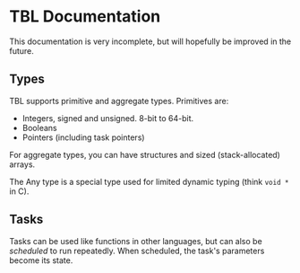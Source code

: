 # TBL Documentation

This documentation is very incomplete, but will hopefully be improved in the future.

## Types

TBL supports primitive and aggregate types. Primitives are:

- Integers, signed and unsigned. 8-bit to 64-bit.
- Booleans
- Pointers (including task pointers)

For aggregate types, you can have structures and sized (stack-allocated) arrays.

The Any type is a special type used for limited dynamic typing (think `void *` in C).

## Tasks

Tasks can be used like functions in other languages, but can also be *scheduled* to
run repeatedly. When scheduled, the task's parameters become its state.